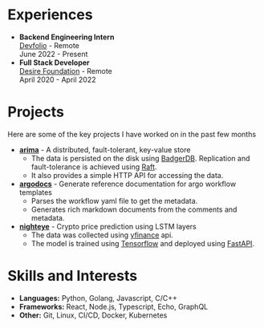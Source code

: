 # Experiences

* **Backend Engineering Intern** \
    <a href="https://devfolio.co" target="_blank">Devfolio</a> - Remote \
    June 2022 - Present
* **Full Stack Developer** \
    <a href="https://desirefoundation.org" target="_blank">Desire Foundation</a> - Remote \
    April 2020 - April 2022

# Projects

Here are some of the key projects I have worked on in the past few months

* <a href="https://github.com/rohankmr414/arima" target="_blank"><b>arima</b></a> - A distributed, fault-tolerant, key-value store
    * The data is persisted on the disk using <a href="https://github.com/dgraph-io/badger" target="_blank">BadgerDB</a>. Replication and fault-tolerance is achieved using <a href="https://raft.github.io" target="_blank">Raft</a>.
    * It also provides a simple HTTP API for accessing the data.
* <a href="https://github.com/rohankmr414/argodocs" target="_blank"><b>argodocs</b></a> - Generate reference documentation for argo workflow templates
    * Parses the workflow yaml file to get the metadata.
    * Generates rich markdown documents from the comments and metadata.
* <a href="https://github.com/rohankmr414/nighteye" target="_blank"><b>nighteye</b></a> - Crypto price prediction using LSTM layers
    * The data was collected using <a href="https://pypi.org/project/yfinance/" target="_blank">yfinance</a> api.
    * The model is trained using <a href="https://www.tensorflow.org/" target="_blank">Tensorflow</a> and deployed using <a href="https://fastapi.tiangolo.com/" target="_blank">FastAPI</a>.

# Skills and Interests

* **Languages:** Python, Golang, Javascript, C/C++
* **Frameworks:** React, Node.js, Typescript, Echo, GraphQL
* **Other:** Git, Linux, CI/CD, Docker, Kubernetes    
